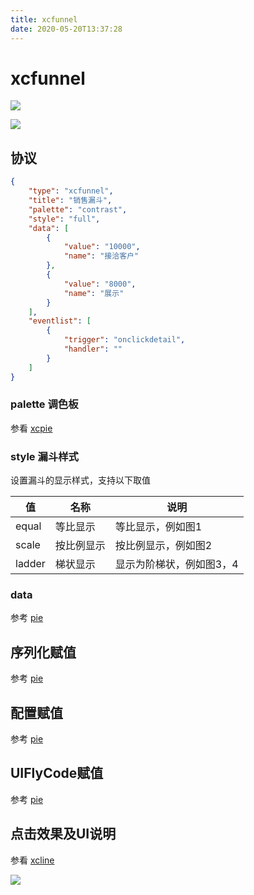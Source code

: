 ```yaml
---
title: xcfunnel
date: 2020-05-20T13:37:28
---
```


# xcfunnel

![](http://apaas.wxchina.com:8881/wp-content/uploads/funnelFull.png)

![](http://apaas.wxchina.com:8881/wp-content/uploads/funnelHalf.png)

## 协议

```json
{
    "type": "xcfunnel",
    "title": "销售漏斗",
    "palette": "contrast",
    "style": "full",
    "data": [
        {
            "value": "10000",
            "name": "接洽客户"
        },
        {
            "value": "8000",
            "name": "展示"
        }
    ],
    "eventlist": [
        {
            "trigger": "onclickdetail",
            "handler": ""
        }
    ]
}
```

### palette 调色板

参看 [xcpie](xcpie.md)

### style 漏斗样式

设置漏斗的显示样式，支持以下取值

|值|名称|说明|
|---|---|---|
|equal|等比显示|等比显示，例如图1|
|scale|按比例显示|按比例显示，例如图2|
|ladder|梯状显示|显示为阶梯状，例如图3，4|

### data

参考 [pie](xcpie.md)

## 序列化赋值

参考 [pie](xcpie.md)

## 配置赋值

参考 [pie](xcpie.md)

## UIFlyCode赋值

参考 [pie](xcpie.md)

## 点击效果及UI说明

参看 [xcline](xcline.md)

![](http://apaas.wxchina.com:8881/wp-content/uploads/funnelClick.png)